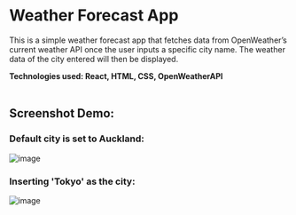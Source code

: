 # Weather Forecast App

This is a simple weather forecast app that fetches data from OpenWeather’s current weather API once the user inputs a specific city name. The weather data of the city entered will then be displayed.</br>

**Technologies used: React, HTML, CSS, OpenWeatherAPI**
<br>
</br>
## Screenshot Demo: 

### Default city is set to Auckland:
![image](https://user-images.githubusercontent.com/87466526/179385856-5ed9a8af-dc09-47e8-83a8-9c8370bb339d.png)

### Inserting 'Tokyo' as the city: 
![image](https://user-images.githubusercontent.com/87466526/179385837-81856449-aa04-4ef0-9b2f-ca05eb3d2b3b.png)
